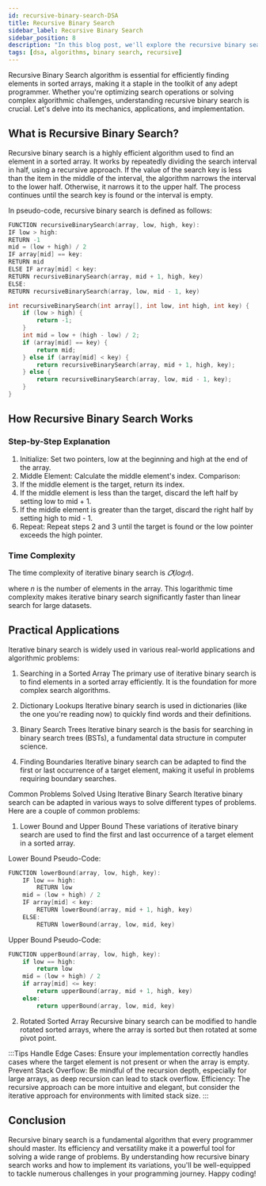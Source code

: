 ```yaml
---
id: recursive-binary-search-DSA
title: Recursive Binary Search
sidebar_label: Recursive Binary Search
sidebar_position: 8
description: "In this blog post, we'll explore the recursive binary search algorithm, a fundamental technique in computer science for efficiently finding an element in a sorted array. You'll learn what recursive binary search is, how it works, and its time complexity. We'll also cover practical applications and common problems you can solve using this algorithm. By the end, you'll have a thorough understanding of recursive binary search and how to implement it in your programming projects."
tags: [dsa, algorithms, binary search, recursive]
---
```


Recursive Binary Search algorithm is essential for efficiently finding elements in sorted arrays, making it a staple in the toolkit of any adept programmer. Whether you're optimizing search operations or solving complex algorithmic challenges, understanding recursive binary search is crucial. Let's delve into its mechanics, applications, and implementation.

## What is Recursive Binary Search?

Recursive binary search is a highly efficient algorithm used to find an element in a sorted array. It works by repeatedly dividing the search interval in half, using a recursive approach. If the value of the search key is less than the item in the middle of the interval, the algorithm narrows the interval to the lower half. Otherwise, it narrows it to the upper half. The process continues until the search key is found or the interval is empty.

In pseudo-code, recursive binary search is defined as follows:

```cpp
FUNCTION recursiveBinarySearch(array, low, high, key):
IF low > high:
RETURN -1
mid = (low + high) / 2
IF array[mid] == key:
RETURN mid
ELSE IF array[mid] < key:
RETURN recursiveBinarySearch(array, mid + 1, high, key)
ELSE:
RETURN recursiveBinarySearch(array, low, mid - 1, key)
```

```cpp
int recursiveBinarySearch(int array[], int low, int high, int key) {
    if (low > high) {
        return -1;
    }
    int mid = low + (high - low) / 2;
    if (array[mid] == key) {
        return mid;
    } else if (array[mid] < key) {
        return recursiveBinarySearch(array, mid + 1, high, key);
    } else {
        return recursiveBinarySearch(array, low, mid - 1, key);
    }
}
```

## How Recursive Binary Search Works

### Step-by-Step Explanation

1. Initialize: Set two pointers, low at the beginning and high at the end of the array.
2. Middle Element: Calculate the middle element's index.
Comparison:
3. If the middle element is the target, return its index.
4. If the middle element is less than the target, discard the left half by setting low to mid + 1.
5. If the middle element is greater than the target, discard the right half by setting high to mid - 1.
6. Repeat: Repeat steps 2 and 3 until the target is found or the low pointer exceeds the high pointer.

### Time Complexity

The time complexity of iterative binary search is $𝑂(log𝑛)$. 

where $n$ is the number of elements in the array. This logarithmic time complexity makes iterative binary search significantly faster than linear search for large datasets.

## Practical Applications

Iterative binary search is widely used in various real-world applications and algorithmic problems:

1. Searching in a Sorted Array
   The primary use of iterative binary search is to find elements in a sorted array efficiently. It is the foundation for more complex search algorithms.

2. Dictionary Lookups
   Iterative binary search is used in dictionaries (like the one you're reading now) to quickly find words and their definitions.

3. Binary Search Trees
   Iterative binary search is the basis for searching in binary search trees (BSTs), a fundamental data structure in computer science.

4. Finding Boundaries
   Iterative binary search can be adapted to find the first or last occurrence of a target element, making it useful in problems requiring boundary searches.

Common Problems Solved Using Iterative Binary Search
Iterative binary search can be adapted in various ways to solve different types of problems. Here are a couple of common problems:

1. Lower Bound and Upper Bound
   These variations of iterative binary search are used to find the first and last occurrence of a target element in a sorted array.

Lower Bound Pseudo-Code:

```cpp
FUNCTION lowerBound(array, low, high, key):
    IF low == high:
        RETURN low
    mid = (low + high) / 2
    IF array[mid] < key:
        RETURN lowerBound(array, mid + 1, high, key)
    ELSE:
        RETURN lowerBound(array, low, mid, key)


```

Upper Bound Pseudo-Code:

```cpp
FUNCTION upperBound(array, low, high, key):
    if low == high:
        return low
    mid = (low + high) / 2
    if array[mid] <= key:
        return upperBound(array, mid + 1, high, key)
    else:
        return upperBound(array, low, mid, key)

```

2. Rotated Sorted Array
   Recursive binary search can be modified to handle rotated sorted arrays, where the array is sorted but then rotated at some pivot point.

:::Tips
Handle Edge Cases: Ensure your implementation correctly handles cases where the target element is not present or when the array is empty.
Prevent Stack Overflow: Be mindful of the recursion depth, especially for large arrays, as deep recursion can lead to stack overflow.
Efficiency: The recursive approach can be more intuitive and elegant, but consider the iterative approach for environments with limited stack size.
:::

## Conclusion
Recursive binary search is a fundamental algorithm that every programmer should master. Its efficiency and versatility make it a powerful tool for solving a wide range of problems. By understanding how recursive binary search works and how to implement its variations, you'll be well-equipped to tackle numerous challenges in your programming journey. Happy coding!
